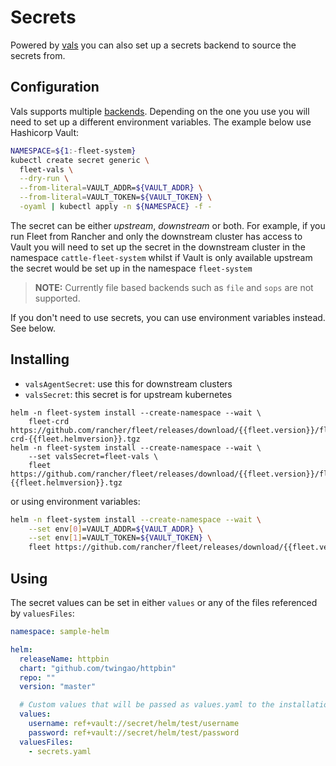 # Secrets

Powered by [vals](https://github.com/variantdev/vals) you can also set up a secrets backend to source the secrets from.

## Configuration

Vals supports multiple [backends](https://github.com/variantdev/vals#suported-backends). Depending on the one you use you will need to set up a different environment variables. The example below use Hashicorp Vault:

```sh
NAMESPACE=${1:-fleet-system}
kubectl create secret generic \
  fleet-vals \
  --dry-run \
  --from-literal=VAULT_ADDR=${VAULT_ADDR} \
  --from-literal=VAULT_TOKEN=${VAULT_TOKEN} \
  -oyaml | kubectl apply -n ${NAMESPACE} -f -
```

The secret can be either *upstream*, *downstream* or both. For example, if you run Fleet from Rancher and only the downstream cluster has access to Vault you will need to set up the secret in the downstream cluster in the namespace `cattle-fleet-system` whilst if Vault is only available upstream the secret would be set up in the namespace `fleet-system`

> **NOTE:** Currently file based backends such as `file` and `sops` are not supported.

If you don't need to use secrets, you can use environment variables instead. See below.

## Installing

* `valsAgentSecret`: use this for downstream clusters
* `valsSecret`: this secret is for upstream kubernetes

```shell
helm -n fleet-system install --create-namespace --wait \
    fleet-crd https://github.com/rancher/fleet/releases/download/{{fleet.version}}/fleet-crd-{{fleet.helmversion}}.tgz
helm -n fleet-system install --create-namespace --wait \
    --set valsSecret=fleet-vals \
    fleet https://github.com/rancher/fleet/releases/download/{{fleet.version}}/fleet-{{fleet.helmversion}}.tgz
```

or using environment variables:

```sh
helm -n fleet-system install --create-namespace --wait \
    --set env[0]=VAULT_ADDR=${VAULT_ADDR} \
    --set env[1]=VAULT_TOKEN=${VAULT_TOKEN} \
    fleet https://github.com/rancher/fleet/releases/download/{{fleet.version}}/fleet-{{fleet.helmversion}}.tgz
```


## Using

The secret values can be set in either `values` or any of the files referenced by `valuesFiles`:

```yaml
namespace: sample-helm

helm:
  releaseName: httpbin
  chart: "github.com/twingao/httpbin"
  repo: ""
  version: "master"

  # Custom values that will be passed as values.yaml to the installation
  values:
    username: ref+vault://secret/helm/test/username
    password: ref+vault://secret/helm/test/password
  valuesFiles:
    - secrets.yaml
```